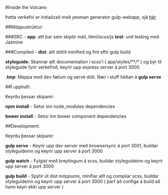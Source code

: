 #Inside the Volcano

Þetta verkefni er initializað með yeoman generator gulp-webapp, sjá [hér](https://github.com/yeoman/generator-gulp-webapp)

##Möppustrúktur:

###SRC -
**app**: allt þar sem skiptir máli, html/scss/js
**test**: unit testing með Jasmine

###Compiled -
**dist**: allt dótið minified og fínt eftir gulp build


**styleguide**: Skannar allt documentation í scss'i ( app/styles/**/* ) og býr til styleguide fyrir verkefnið, keyrir upp express server á port 3000.


**.tmp**: Mappa með dev fælum og serve dóti. Nær í stuff héðan á **gulp serve**

##Í upphafi:

Keyrðu þessar skipanir:

**npm install** - Setur inn node_modules dependencies


**bower install** - Setur inn bower component dependencies

##Development:

Keyrðu þessar skipanir:

**gulp serve** - Keyrir upp dev server með browsersync á port 3001, buildar styleguideinn og keyrir upp server á port 3000


**gulp watch** - Fylgist með breytingum á scss, buildar styleguideinn og keyrir upp server á port 3000


**gulp build** - Spýtir út dist möppunni, minifiar allt og compilar scss, buildar styleguideinn og keyrir upp server á port 3000 ( þarf að configa á build að hann keyri ekki upp server )